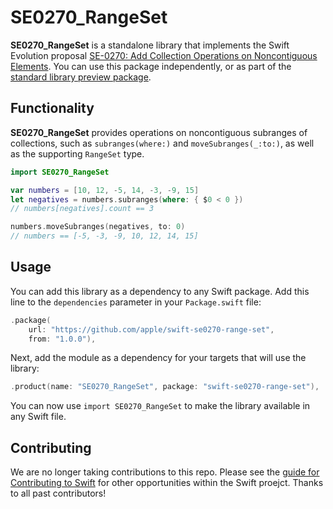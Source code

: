 # SE0270_RangeSet

**SE0270_RangeSet** is a standalone library that implements the Swift Evolution proposal
[SE-0270: Add Collection Operations on Noncontiguous Elements][proposal]. 
You can use this package independently, 
or as part of the [standard library preview package][stdlib-preview].

## Functionality

**SE0270_RangeSet** provides operations on noncontiguous subranges of collections, 
such as `subranges(where:)` and `moveSubranges(_:to:)`, 
as well as the supporting `RangeSet` type.

```swift
import SE0270_RangeSet

var numbers = [10, 12, -5, 14, -3, -9, 15]
let negatives = numbers.subranges(where: { $0 < 0 })
// numbers[negatives].count == 3

numbers.moveSubranges(negatives, to: 0)
// numbers == [-5, -3, -9, 10, 12, 14, 15]
```

## Usage

You can add this library as a dependency to any Swift package. 
Add this line to the `dependencies` parameter in your `Package.swift` file:

```swift
.package(
    url: "https://github.com/apple/swift-se0270-range-set",
    from: "1.0.0"),
```

Next, add the module as a dependency for your targets that will use the library:

```swift
.product(name: "SE0270_RangeSet", package: "swift-se0270-range-set"),
```

You can now use `import SE0270_RangeSet` to make the library available in any Swift file.

## Contributing

We are no longer taking contributions to this repo. Please see the 
[guide for Contributing to Swift][contributing] for other opportunities within the Swift
proejct. Thanks to all past contributors! 


[proposal]: https://github.com/apple/swift-evolution/blob/master/proposals/0270-rangeset-and-collection-operations.md
[stdlib-preview]: https://github.com/apple/swift-standard-library-preview 
[user-forums]: https://forums.swift.org/c/swift-users/
[bugs]: https://bugs.swift.org
[evolution-process]: https://github.com/apple/swift-evolution/blob/master/process.md
[contributing]: https://swift.org/contributing
